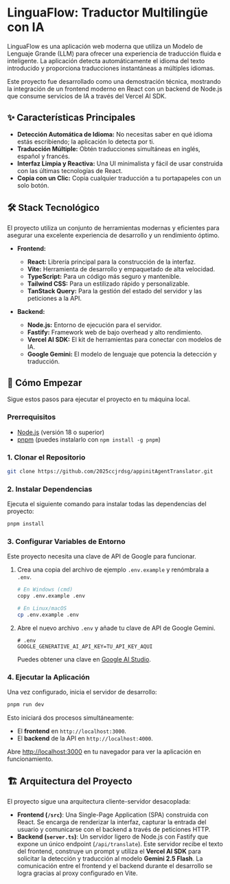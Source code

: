 # LinguaFlow: Traductor Multilingüe con IA

LinguaFlow es una aplicación web moderna que utiliza un Modelo de Lenguaje Grande (LLM) para ofrecer una experiencia de traducción fluida e inteligente. La aplicación detecta automáticamente el idioma del texto introducido y proporciona traducciones instantáneas a múltiples idiomas.

Este proyecto fue desarrollado como una demostración técnica, mostrando la integración de un frontend moderno en React con un backend de Node.js que consume servicios de IA a través del Vercel AI SDK.

## ✨ Características Principales

- **Detección Automática de Idioma:** No necesitas saber en qué idioma estás escribiendo; la aplicación lo detecta por ti.
- **Traducción Múltiple:** Obtén traducciones simultáneas en inglés, español y francés.
- **Interfaz Limpia y Reactiva:** Una UI minimalista y fácil de usar construida con las últimas tecnologías de React.
- **Copia con un Clic:** Copia cualquier traducción a tu portapapeles con un solo botón.

## 🛠️ Stack Tecnológico

El proyecto utiliza un conjunto de herramientas modernas y eficientes para asegurar una excelente experiencia de desarrollo y un rendimiento óptimo.

- **Frontend:**
  - **React:** Librería principal para la construcción de la interfaz.
  - **Vite:** Herramienta de desarrollo y empaquetado de alta velocidad.
  - **TypeScript:** Para un código más seguro y mantenible.
  - **Tailwind CSS:** Para un estilizado rápido y personalizable.
  - **TanStack Query:** Para la gestión del estado del servidor y las peticiones a la API.

- **Backend:**
  - **Node.js:** Entorno de ejecución para el servidor.
  - **Fastify:** Framework web de bajo overhead y alto rendimiento.
  - **Vercel AI SDK:** El kit de herramientas para conectar con modelos de IA.
  - **Google Gemini:** El modelo de lenguaje que potencia la detección y traducción.

## 🚀 Cómo Empezar

Sigue estos pasos para ejecutar el proyecto en tu máquina local.

### Prerrequisitos

- [Node.js](https://nodejs.org/) (versión 18 o superior)
- [pnpm](https://pnpm.io/installation) (puedes instalarlo con `npm install -g pnpm`)

### 1. Clonar el Repositorio

```bash
git clone https://github.com/2025ccjrdsg/appinitAgentTranslator.git

```

### 2. Instalar Dependencias

Ejecuta el siguiente comando para instalar todas las dependencias del proyecto:

```bash
pnpm install
```

### 3. Configurar Variables de Entorno

Este proyecto necesita una clave de API de Google para funcionar.

1.  Crea una copia del archivo de ejemplo `.env.example` y renómbrala a `.env`.
    
    ```bash
    # En Windows (cmd)
    copy .env.example .env
    
    # En Linux/macOS
    cp .env.example .env
    ```
2.  Abre el nuevo archivo `.env` y añade tu clave de API de Google Gemini.
    
    ```env
    # .env
    GOOGLE_GENERATIVE_AI_API_KEY=TU_API_KEY_AQUI
    ```
    
    Puedes obtener una clave en [Google AI Studio](https://aistudio.google.com/app/apikey).

### 4. Ejecutar la Aplicación

Una vez configurado, inicia el servidor de desarrollo:

```bash
pnpm run dev
```

Esto iniciará dos procesos simultáneamente:
- El **frontend** en `http://localhost:3000`.
- El **backend** de la API en `http://localhost:4000`.

Abre [http://localhost:3000](http://localhost:3000) en tu navegador para ver la aplicación en funcionamiento.

## 🏗️ Arquitectura del Proyecto

El proyecto sigue una arquitectura cliente-servidor desacoplada:

-   **Frontend (`/src`)**: Una Single-Page Application (SPA) construida con React. Se encarga de renderizar la interfaz, capturar la entrada del usuario y comunicarse con el backend a través de peticiones HTTP.
-   **Backend (`server.ts`)**: Un servidor ligero de Node.js con Fastify que expone un único endpoint (`/api/translate`). Este servidor recibe el texto del frontend, construye un prompt y utiliza el **Vercel AI SDK** para solicitar la detección y traducción al modelo **Gemini 2.5 Flash**. La comunicación entre el frontend y el backend durante el desarrollo se logra gracias al proxy configurado en Vite.
